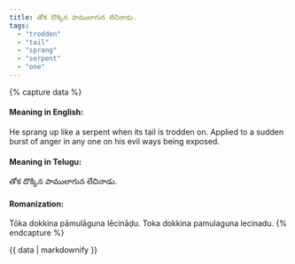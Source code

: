 ```yaml
---
title: తోక దొక్కిన పాములాగున లేచినాడు.
tags:
  - "trodden"
  - "tail"
  - "sprang"
  - "serpent"
  - "one"
---
```


{% capture data %}
#### Meaning in English:
He sprang up like a serpent when its tail is trodden on.
Applied to a sudden burst of anger in any one on his evil ways being exposed.

#### Meaning in Telugu:
తోక దొక్కిన పాములాగున లేచినాడు.

#### Romanization:
Tōka dokkina pāmulāguna lēcināḍu.
Toka dokkina pamulaguna lecinadu.
{% endcapture %}

{{ data | markdownify }}

